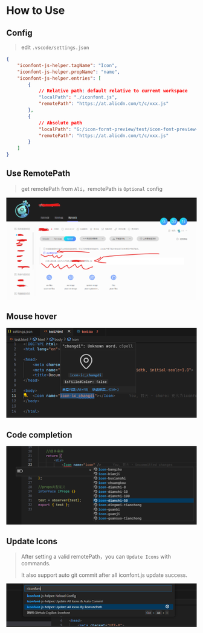 # How to Use

## Config
> edit `.vscode/settings.json`
```json
{
    "iconfont-js-helper.tagName": "Icon",
    "iconfont-js-helper.propName": "name",
    "iconfont-js-helper.entries": [
        {
            // Relative path: default relative to current workspace
            "localPath": "./iconfont.js",
            "remotePath": "https://at.alicdn.com/t/c/xxx.js"
        },
        {
            // Absolute path
            "localPath": "G:/icon-fornt-preview/test/icon-font-preview-test/iconfont copy.js",
            "remotePath": "https://at.alicdn.com/t/c/xxx.js"
        }
    ]
}
```

## Use RemotePath
> get remotePath from `Ali`，remotePath is `Optional` config

![ali-icon](https://raw.githubusercontent.com/BanShan-Alec/icon-fornt-preview/main/assets/ali-icon.png)


## Mouse hover
![hover](https://raw.githubusercontent.com/BanShan-Alec/icon-fornt-preview/main/assets/hover.png)

## Code completion
![completion](https://raw.githubusercontent.com/BanShan-Alec/icon-fornt-preview/main/assets/complet.png)

## Update Icons

> After setting a valid remotePath，you can `Update Icons` with commands.
>
> It also support auto git commit after all iconfont.js update success.

![update](https://raw.githubusercontent.com/BanShan-Alec/icon-fornt-preview/main/assets/update-cmd.png)
